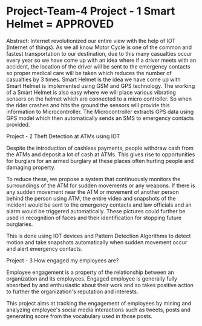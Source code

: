 # Project-Team-4 Project - 1 Smart Helmet = APPROVED
Abstract: Internet revolutionized our entire view with the help of IOT (Internet of things). As we all know Motor Cycle is one of the common and fastest transportation to our destination, due to this many casualties occur every year so we have come up with an idea where if a driver meets with an accident, the location of the driver will be sent to the emergency contacts so proper medical care will be taken which reduces the number of casualties by 3 times. Smart Helmet is the idea we have come up with
Smart Helmet is implemented using GSM and GPS technology. The working of a Smart Helmet is also easy where we will place various vibrating sensors on the helmet which are connected to a micro controller. So when the rider crashes and hits the ground the sensors will provide this information to Microcontroller. The Microcontroller extracts GPS data using GPS model which then automatically sends an SMS to emergency contacts provided.

Project - 2
Theft Detection at ATMs using IOT

Despite the introduction of cashless payments, people withdraw cash from the ATMs and deposit a lot of cash at ATMs. This gives rise to opportunities for burglars for an armed burglary at these places often hurting people and damaging property. 

To reduce these, we propose a system that continuously monitors the surroundings of the ATM for sudden movements or any weapons. If there is any sudden movement near the ATM or movement of another person behind the person using ATM, the entire video and snapshots of the incident would be sent to the emergency contacts and law officials and an alarm would be triggered automatically. These pictures could further be used in recognition of faces and their identification for stopping future burglaries.

This is done using IOT devices and Pattern Detection Algorithms to detect motion and take snapshots automatically when sudden movement occur and alert emergency contacts. 
	

Project - 3
How engaged my employees are?

Employee engagement is a property of the relationship between an organization and its employees. Engaged employee is generally fully absorbed by and enthusiastic about their work and so takes positive action to further the organization's reputation and interests.

This project aims at tracking the engagement of employees by mining and analyzing employee's social media interactions such as tweets, posts and generating score from the vocabulary used in those posts. 

